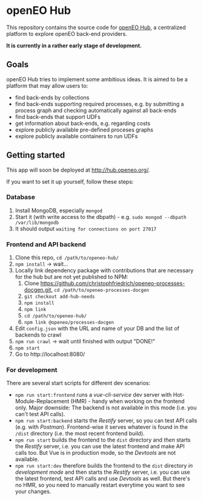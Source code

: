 # openEO Hub
This repository contains the source code for [openEO Hub](http://hub.openeo.org), a centralized platform to explore openEO back-end providers.

**It is currently in a rather early stage of development.**

## Goals
openEO Hub tries to implement some ambitious ideas. It is aimed to be a platform that may allow users to:

* find back-ends by collections
* find back-ends supporting required processes, e.g. by submitting a process graph and checking automatically against all back-ends
* find back-ends that support UDFs
* get information about back-ends, e.g. regarding costs
* explore publicly available pre-defined proceses graphs
* explore publicly available containers to run UDFs

## Getting started
This app will soon be deployed at http://hub.openeo.org/.

If you want to set it up yourself, follow these steps:

### Database
1. Install MongoDB, especially `mongod`
2. Start it (with write access to the dbpath) - e.g. `sudo mongod --dbpath /var/lib/mongodb`
3. It should output `waiting for connections on port 27017`

### Frontend and API backend
1. Clone this repo, `cd /path/to/openeo-hub/`
2. `npm install` -> wait...
3. Locally link dependency package with contributions that are necessary for the hub but are not yet published to NPM:
   1. Clone https://github.com/christophfriedrich/openeo-processes-docgen.git, `cd /path/to/openeo-processes-docgen`
   2. `git checkout add-hub-needs`
   2. `npm install`
   3. `npm link`
   4. `cd /path/to/openeo-hub/`
   5. `npm link @openeo/processes-docgen`
3. Edit `config.json` with the URL and name of your DB and the list of backends to crawl
4. `npm run crawl` -> wait until finished with output "DONE!"
5. `npm start`
6. Go to http://localhost:8080/

### For development
There are several start scripts for different dev scenarios:
- `npm run start:frontend` runs a *vue-cli-service* dev server with Hot-Module-Replacement (HMR) - handy when working on the frontend only. Major downside: The backend is not available in this mode (i.e. you can't test API calls).
- `npm run start:backend` starts the *Restify* server, so you can test API calls (e.g. with *Postman*). Frontend-wise it serves whatever is found in the `/dist` directory (i.e. the most recent frontend build).
- `npm run start` builds the frontend to the `dist` directory and *then* starts the *Restify* server, i.e. you can use the latest frontend and make API calls too. But Vue is in production mode, so the *Devtools* are not available.
- `npm run start:dev` therefore builds the frontend to the `dist` directory *in development mode* and then starts the *Restify* server, i.e. you can use the latest frontend, test API calls and use *Devtools* as well. But there's no HMR, so you need to manually restart everytime you want to see your changes.
